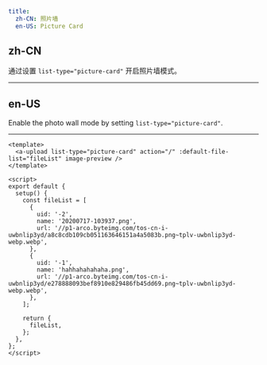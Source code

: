 ```yaml
title:
  zh-CN: 照片墙
  en-US: Picture Card
```

## zh-CN

通过设置 `list-type="picture-card"` 开启照片墙模式。

---

## en-US

Enable the photo wall mode by setting `list-type="picture-card"`.

---

```vue
<template>
  <a-upload list-type="picture-card" action="/" :default-file-list="fileList" image-preview />
</template>

<script>
export default {
  setup() {
    const fileList = [
      {
        uid: '-2',
        name: '20200717-103937.png',
        url: '//p1-arco.byteimg.com/tos-cn-i-uwbnlip3yd/a8c8cdb109cb051163646151a4a5083b.png~tplv-uwbnlip3yd-webp.webp',
      },
      {
        uid: '-1',
        name: 'hahhahahahaha.png',
        url: '//p1-arco.byteimg.com/tos-cn-i-uwbnlip3yd/e278888093bef8910e829486fb45dd69.png~tplv-uwbnlip3yd-webp.webp',
      },
    ];

    return {
      fileList,
    };
  },
};
</script>
```
